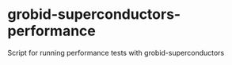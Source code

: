 # grobid-superconductors-performance
Script for running performance tests with grobid-superconductors 
